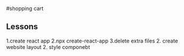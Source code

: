 #shopping cart


## Lessons

1.create react app
2.npx create-react-app
3.delete extra files
2. create website layout
2. style componebt
